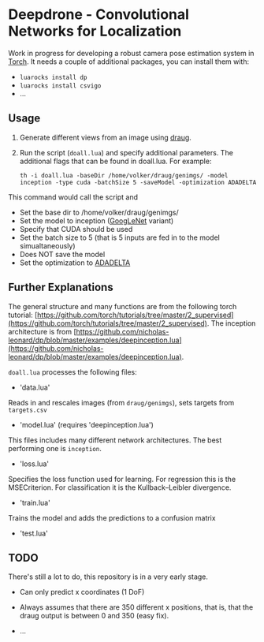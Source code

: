 # Deepdrone - Convolutional Networks for Localization

Work in progress for developing a robust camera pose estimation system
in [Torch](http://torch.ch/docs/getting-started.html#_). It needs a
couple of additional packages, you can install them with:

- `luarocks install dp`
- `luarocks install csvigo`
- ...

## Usage

1. Generate different views from an image using
[draug](https://github.com/tudelft/draug).

2. Run the script (`doall.lua`) and specify additional parameters. The
additional flags that can be found in doall.lua. For example:

   `th -i doall.lua -baseDir /home/volker/draug/genimgs/ -model
   inception -type cuda -batchSize 5 -saveModel -optimization
   ADADELTA`

This command would call the script and

- Set the base dir to /home/volker/draug/genimgs/
- Set the model to inception ([GoogLeNet](http://arxiv.org/abs/1409.4842) variant)
- Specify that CUDA should be used
- Set the batch size to 5 (that is 5 inputs are fed in to the model simualtaneously)
- Does NOT save the model
- Set the optimization to [ADADELTA](http://arxiv.org/abs/1212.5701)


## Further Explanations

The general structure and many functions are from the following torch
tutorial:
[https://github.com/torch/tutorials/tree/master/2_supervised](https://github.com/torch/tutorials/tree/master/2_supervised). The
inception architecture is from
[https://github.com/nicholas-leonard/dp/blob/master/examples/deepinception.lua](https://github.com/nicholas-leonard/dp/blob/master/examples/deepinception.lua).

`doall.lua` processes the following files:

- 'data.lua'

Reads in and rescales images (from `draug/genimgs`), sets targets from
`targets.csv`

- 'model.lua' (requires 'deepinception.lua')

This files includes many different network architectures. The best performing one is `inception`.

- 'loss.lua'

Specifies the loss function used for learning. For regression this is
the MSECriterion. For classification it is the Kullback–Leibler
divergence.

- 'train.lua'

Trains the model and adds the predictions to a confusion matrix

- 'test.lua'


## TODO

There's still a lot to do, this repository is in a very early stage.

- Can only predict x coordinates (1 DoF)

- Always assumes that there are 350 different x positions, that is,
  that the draug output is between 0 and 350 (easy fix).

- ...